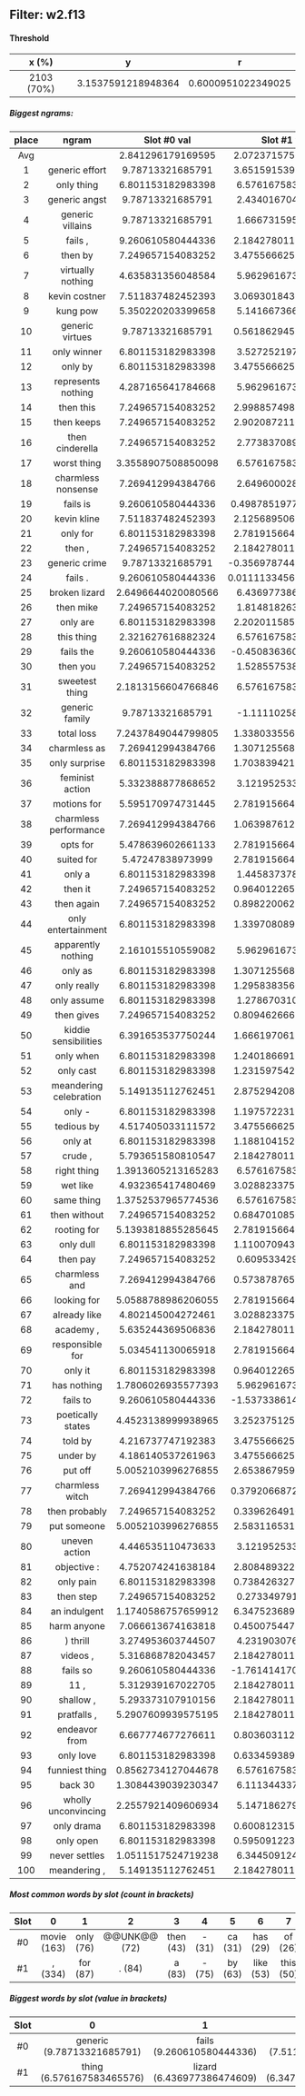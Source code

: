 ## Filter: w2.f13
#### Threshold
x (%) | y | r
:--: | :--: | :--:
2103 (70%) | 3.1537591218948364 | 0.6000951022349025
##### Biggest ngrams:
place | ngram | Slot #0 val | Slot #1 val | sum
:--: | :--: | :--: | :--: | :--: 
Avg | | 2.841296179169595 | 2.0723715756572094 | | 
1 | generic effort | 9.78713321685791 | 3.6515915393829346 | 13.438724756240845
2 | only thing | 6.801153182983398 | 6.576167583465576 | 13.377320766448975
3 | generic angst | 9.78713321685791 | 2.434016704559326 | 12.221149921417236
4 | generic villains | 9.78713321685791 | 1.666731595993042 | 11.453864812850952
5 | fails , | 9.260610580444336 | 2.1842780113220215 | 11.444888591766357
6 | then by | 7.249657154083252 | 3.4755666255950928 | 10.725223779678345
7 | virtually nothing | 4.635831356048584 | 5.962961673736572 | 10.598793029785156
8 | kevin costner | 7.511837482452393 | 3.0693018436431885 | 10.581139326095581
9 | kung pow | 5.350220203399658 | 5.141667366027832 | 10.49188756942749
10 | generic virtues | 9.78713321685791 | 0.5618629455566406 | 10.34899616241455
11 | only winner | 6.801153182983398 | 3.527252197265625 | 10.328405380249023
12 | only by | 6.801153182983398 | 3.4755666255950928 | 10.276719808578491
13 | represents nothing | 4.287165641784668 | 5.962961673736572 | 10.25012731552124
14 | then this | 7.249657154083252 | 2.9988574981689453 | 10.248514652252197
15 | then keeps | 7.249657154083252 | 2.9020872116088867 | 10.151744365692139
16 | then cinderella | 7.249657154083252 | 2.773837089538574 | 10.023494243621826
17 | worst thing | 3.3558907508850098 | 6.576167583465576 | 9.932058334350586
18 | charmless nonsense | 7.269412994384766 | 2.649600028991699 | 9.919013023376465
19 | fails is | 9.260610580444336 | 0.49878519773483276 | 9.759395778179169
20 | kevin kline | 7.511837482452393 | 2.1256895065307617 | 9.637526988983154
21 | only for | 6.801153182983398 | 2.7819156646728516 | 9.58306884765625
22 | then , | 7.249657154083252 | 2.1842780113220215 | 9.433935165405273
23 | generic crime | 9.78713321685791 | -0.35697874426841736 | 9.430154472589493
24 | fails . | 9.260610580444336 | 0.011113345623016357 | 9.271723926067352
25 | broken lizard | 2.6496644020080566 | 6.436977386474609 | 9.086641788482666
26 | then mike | 7.249657154083252 | 1.814818263053894 | 9.064475417137146
27 | only are | 6.801153182983398 | 2.2020115852355957 | 9.003164768218994
28 | this thing | 2.321627616882324 | 6.576167583465576 | 8.8977952003479
29 | fails the | 9.260610580444336 | -0.4508363604545593 | 8.809774219989777
30 | then you | 7.249657154083252 | 1.528557538986206 | 8.778214693069458
31 | sweetest thing | 2.1813156604766846 | 6.576167583465576 | 8.75748324394226
32 | generic family | 9.78713321685791 | -1.11110258102417 | 8.67603063583374
33 | total loss | 7.2437849044799805 | 1.3380335569381714 | 8.581818461418152
34 | charmless as | 7.269412994384766 | 1.3071255683898926 | 8.576538562774658
35 | only surprise | 6.801153182983398 | 1.7038394212722778 | 8.504992604255676
36 | feminist action | 5.332388877868652 | 3.121952533721924 | 8.454341411590576
37 | motions for | 5.595170974731445 | 2.7819156646728516 | 8.377086639404297
38 | charmless performance | 7.269412994384766 | 1.0639876127243042 | 8.33340060710907
39 | opts for | 5.478639602661133 | 2.7819156646728516 | 8.260555267333984
40 | suited for | 5.47247838973999 | 2.7819156646728516 | 8.254394054412842
41 | only a | 6.801153182983398 | 1.445837378501892 | 8.24699056148529
42 | then it | 7.249657154083252 | 0.9640122652053833 | 8.213669419288635
43 | then again | 7.249657154083252 | 0.8982200622558594 | 8.147877216339111
44 | only entertainment | 6.801153182983398 | 1.3397080898284912 | 8.14086127281189
45 | apparently nothing | 2.161015510559082 | 5.962961673736572 | 8.123977184295654
46 | only as | 6.801153182983398 | 1.3071255683898926 | 8.108278751373291
47 | only really | 6.801153182983398 | 1.2958383560180664 | 8.096991539001465
48 | only assume | 6.801153182983398 | 1.278670310974121 | 8.07982349395752
49 | then gives | 7.249657154083252 | 0.8094626665115356 | 8.059119820594788
50 | kiddie sensibilities | 6.391653537750244 | 1.6661970615386963 | 8.05785059928894
51 | only when | 6.801153182983398 | 1.2401866912841797 | 8.041339874267578
52 | only cast | 6.801153182983398 | 1.2315975427627563 | 8.032750725746155
53 | meandering celebration | 5.149135112762451 | 2.8752942085266113 | 8.024429321289062
54 | only - | 6.801153182983398 | 1.1975722312927246 | 7.998725414276123
55 | tedious by | 4.517405033111572 | 3.4755666255950928 | 7.992971658706665
56 | only at | 6.801153182983398 | 1.1881041526794434 | 7.989257335662842
57 | crude , | 5.793651580810547 | 2.1842780113220215 | 7.977929592132568
58 | right thing | 1.3913605213165283 | 6.576167583465576 | 7.9675281047821045
59 | wet like | 4.932365417480469 | 3.0288233757019043 | 7.961188793182373
60 | same thing | 1.3752537965774536 | 6.576167583465576 | 7.95142138004303
61 | then without | 7.249657154083252 | 0.6847010850906372 | 7.934358239173889
62 | rooting for | 5.1393818855285645 | 2.7819156646728516 | 7.921297550201416
63 | only dull | 6.801153182983398 | 1.1100709438323975 | 7.911224126815796
64 | then pay | 7.249657154083252 | 0.609533429145813 | 7.859190583229065
65 | charmless and | 7.269412994384766 | 0.5738787651062012 | 7.843291759490967
66 | looking for | 5.0588788986206055 | 2.7819156646728516 | 7.840794563293457
67 | already like | 4.802145004272461 | 3.0288233757019043 | 7.830968379974365
68 | academy , | 5.635244369506836 | 2.1842780113220215 | 7.819522380828857
69 | responsible for | 5.034541130065918 | 2.7819156646728516 | 7.8164567947387695
70 | only it | 6.801153182983398 | 0.9640122652053833 | 7.765165448188782
71 | has nothing | 1.7806026935577393 | 5.962961673736572 | 7.7435643672943115
72 | fails to | 9.260610580444336 | -1.5373386144638062 | 7.72327196598053
73 | poetically states | 4.4523138999938965 | 3.2523751258850098 | 7.704689025878906
74 | told by | 4.216737747192383 | 3.4755666255950928 | 7.692304372787476
75 | under by | 4.186140537261963 | 3.4755666255950928 | 7.661707162857056
76 | put off | 5.0052103996276855 | 2.6538679599761963 | 7.659078359603882
77 | charmless witch | 7.269412994384766 | 0.37920668721199036 | 7.648619681596756
78 | then probably | 7.249657154083252 | 0.3396264910697937 | 7.589283645153046
79 | put someone | 5.0052103996276855 | 2.5831165313720703 | 7.588326930999756
80 | uneven action | 4.446535110473633 | 3.121952533721924 | 7.568487644195557
81 | objective : | 4.752074241638184 | 2.8084893226623535 | 7.560563564300537
82 | only pain | 6.801153182983398 | 0.7384263277053833 | 7.539579510688782
83 | then step | 7.249657154083252 | 0.273349791765213 | 7.523006945848465
84 | an indulgent | 1.1740586757659912 | 6.3475236892700195 | 7.521582365036011
85 | harm anyone | 7.066613674163818 | 0.4500754475593567 | 7.516689121723175
86 | ) thrill | 3.274953603744507 | 4.231903076171875 | 7.506856679916382
87 | videos , | 5.316868782043457 | 2.1842780113220215 | 7.5011467933654785
88 | fails so | 9.260610580444336 | -1.7614141702651978 | 7.499196410179138
89 | 11 , | 5.312939167022705 | 2.1842780113220215 | 7.497217178344727
90 | shallow , | 5.293373107910156 | 2.1842780113220215 | 7.477651119232178
91 | pratfalls , | 5.2907609939575195 | 2.1842780113220215 | 7.475039005279541
92 | endeavor from | 6.667774677276611 | 0.8036031126976013 | 7.471377789974213
93 | only love | 6.801153182983398 | 0.6334593892097473 | 7.434612572193146
94 | funniest thing | 0.8562734127044678 | 6.576167583465576 | 7.432440996170044
95 | back 30 | 1.3084439039230347 | 6.111344337463379 | 7.419788241386414
96 | wholly unconvincing | 2.2557921409606934 | 5.147186279296875 | 7.402978420257568
97 | only drama | 6.801153182983398 | 0.6008123159408569 | 7.401965498924255
98 | only open | 6.801153182983398 | 0.5950912237167358 | 7.396244406700134
99 | never settles | 1.0511517524719238 | 6.344509124755859 | 7.395660877227783
100 | meandering , | 5.149135112762451 | 2.1842780113220215 | 7.333413124084473
##### Most common words by slot (count in brackets)
Slot | 0 | 1 | 2 | 3 | 4 | 5 | 6 | 7 | 8 | 9 | 10 | 11 | 12 | 13 | 14 | 15 | 16 | 17 | 18 | 19 | 20 | 21 | 22 | 23 | 24 | 25 | 26 | 27 | 28 | 29
 :--: | :--: | :--: | :--: | :--: | :--: | :--: | :--: | :--: | :--: | :--: | :--: | :--: | :--: | :--: | :--: | :--: | :--: | :--: | :--: | :--: | :--: | :--: | :--: | :--: | :--: | :--: | :--: | :--: | :--: | :--:
#0 | movie (163) | only (76) | @@UNK@@ (72) | then (43) | - (31) | ca (31) | has (29) | of (26) | this (25) | ) (25) | been (24) | @@PAD@@ (22) | for (21) | at (20) | end (18) | fails (15) | an (15) | self (15) | into (13) | looking (12) | n't (12) | over (12) | more (12) | under (11) | put (11) | its (11) | found (11) | that (11) | suspense (10) | come (10)
#1 | , (334) | for (87) | . (84) | a (83) | - (75) | by (63) | like (53) | this (50) | and (50) | is (49) | n't (49) | thing (40) | @@UNK@@ (32) | nothing (30) | of (26) | as (21) | up (21) | to (19) | action (18) | the (15) | it (15) | off (14) | are (13) | you (13) | dialogue (13) | place (12) | me (11) | in (11) | has (11) | : (10)
##### Biggest words by slot (value in brackets)
Slot | 0 | 1 | 2 | 3 | 4 | 5 | 6 | 7 | 8 | 9 | 10 | 11 | 12 | 13 | 14 | 15 | 16 | 17 | 18 | 19 | 20 | 21 | 22 | 23 | 24 | 25 | 26 | 27 | 28 | 29
 :--: | :--: | :--: | :--: | :--: | :--: | :--: | :--: | :--: | :--: | :--: | :--: | :--: | :--: | :--: | :--: | :--: | :--: | :--: | :--: | :--: | :--: | :--: | :--: | :--: | :--: | :--: | :--: | :--: | :--: | :--:
#0 | generic (9.78713321685791) | fails (9.260610580444336) | kevin (7.511837482452393) | charmless (7.269412994384766) | then (7.249657154083252) | total (7.2437849044799805) | harm (7.066613674163818) | only (6.801153182983398) | endeavor (6.667774677276611) | maid (6.596706390380859) | guess (6.416779518127441) | kiddie (6.391653537750244) | feeble (6.376931667327881) | choppy (6.366023063659668) | guilty (6.005471706390381) | innocuous (5.976917266845703) | intermittent (5.976751804351807) | crude (5.793651580810547) | approach (5.787618637084961) | academy (5.635244369506836) | motions (5.595170974731445) | disappointment (5.501030921936035) | opts (5.478639602661133) | repetition (5.475237846374512) | qualities (5.473731994628906) | suited (5.47247838973999) | accurately (5.4532060623168945) | kung (5.350220203399658) | feminist (5.332388877868652) | center (5.324060440063477)
#1 | thing (6.576167583465576) | lizard (6.436977386474609) | indulgent (6.3475236892700195) | settles (6.344509124755859) | 30 (6.111344337463379) | coherent (6.103087902069092) | sloppy (5.98259162902832) | nothing (5.962961673736572) | lawrence (5.958616256713867) | rat (5.230193138122559) | hide (5.222689628601074) | service (5.198443412780762) | drowns (5.166746616363525) | unconvincing (5.147186279296875) | pow (5.141667366027832) | dick (5.093031406402588) | cox (4.926177024841309) | genres (4.895571708679199) | burns (4.859078884124756) | largely (4.833636283874512) | mush (4.829249382019043) | focus (4.825878143310547) | devoid (4.777549743652344) | hastily (4.738745212554932) | ball (4.732374668121338) | purpose (4.668174743652344) | curiosity (4.666403770446777) | cattaneo (4.60744571685791) | apparently (4.595676422119141) | mill (4.57702112197876)
